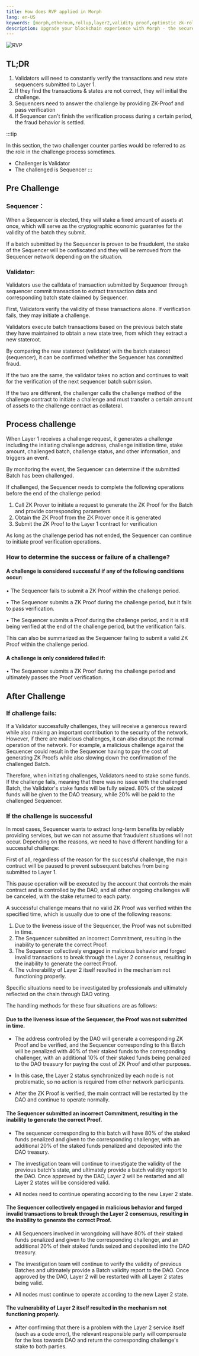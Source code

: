 ```yaml
---
title: How does RVP applied in Morph
lang: en-US
keywords: [morph,ethereum,rollup,layer2,validity proof,optimstic zk-rollup]
description: Upgrade your blockchain experience with Morph - the secure decentralized, cost0efficient, and high-performing optimstic zk-rollup solution. Try it now!
---
```


![RVP](../../../assets/docs/protocol/resvapro/rvpbanner1.jpg)

## TL;DR

1. Validators will need to constantly verify the transactions and new state sequencers submitted to Layer 1.
2. If they find the transactions & states are not correct, they will initial the challenge.
3. Sequencers need to answer the challenge by providing ZK-Proof and pass verification
4. If Sequencer can't finish the verification process during a certain period, the fraud behavior is settled.


:::tip

In this section, the two challenger counter parties would be referred to as the role in the challenge process sometimes.

- Challenger is Validator
- The challenged is Sequencer
:::

## Pre Challenge

### Sequencer：

When a Sequencer is elected, they will stake a fixed amount of assets at once, which will serve as the cryptographic economic guarantee for the validity of the batch they submit. 

If a batch submitted by the Sequencer is proven to be fraudulent, the stake of the Sequencer will be confiscated and they will be removed from the Sequencer network depending on the situation.

### Validator:

Validators use the calldata of transaction submitted by Sequencer through sequencer commit transaction to extract transaction data and corresponding batch state claimed by Sequencer. 

First, Validators verify the validity of these transactions alone. If verification fails, they may initiate a challenge. 

Validators execute batch transactions based on the previous batch state they have maintained to obtain a new state tree, from which they extract a new stateroot. 

By comparing the new stateroot (validator) with the batch stateroot (sequencer), it can be confirmed whether the Sequencer has committed fraud. 

If the two are the same, the validator takes no action and continues to wait for the verification of the next sequencer batch submission. 

If the two are different, the challenger calls the challenge method of the challenge contract to initiate a challenge and must transfer a certain amount of assets to the challenge contract as collateral.

## Process challenge

When Layer 1 receives a challenge request, it generates a challenge including the initiating challenge address, challenge initiation time, stake amount, challenged batch, challenge status, and other information, and triggers an event. 

By monitoring the event, the Sequencer can determine if the submitted Batch has been challenged. 

If challenged, the Sequencer needs to complete the following operations before the end of the challenge period: 

1. Call ZK Prover to initiate a request to generate the ZK Proof for the Batch and provide corresponding parameters 
2. Obtain the ZK Proof from the ZK Prover once it is generated 
3. Submit the ZK Proof to the Layer 1 contract for verification 

As long as the challenge period has not ended, the Sequencer can continue to initiate proof verification operations.

### How to determine the success or failure of a challenge?

#### A challenge is considered successful if any of the following conditions occur:

• The Sequencer fails to submit a ZK Proof within the challenge period.

• The Sequencer submits a ZK Proof during the challenge period, but it fails to pass verification.

• The Sequencer submits a Proof during the challenge period, and it is still being verified at the end of the challenge period, but the verification fails.

This can also be summarized as the Sequencer failing to submit a valid ZK Proof within the challenge period.

#### A challenge is only considered failed if:

• The Sequencer submits a ZK Proof during the challenge period and ultimately passes the Proof verification.

## After Challenge

### If challenge fails:

If a Validator successfully challenges, they will receive a generous reward while also making an important contribution to the security of the network. However, if there are malicious challenges, it can also disrupt the normal operation of the network. For example, a malicious challenge against the Sequencer could result in the Sequencer having to pay the cost of generating ZK Proofs while also slowing down the confirmation of the challenged Batch.

Therefore, when initiating challenges, Validators need to stake some funds. If the challenge fails, meaning that there was no issue with the challenged Batch, the Validator's stake funds will be fully seized. 80% of the seized funds will be given to the DAO treasury, while 20% will be paid to the challenged Sequencer.

### If the challenge is successful

In most cases, Sequencer wants to extract long-term benefits by reliably providing services, but we can not assume that fraudulent situations will not occur. 
Depending on the reasons, we need to have different handling for a successful challenge:

First of all, regardless of the reason for the successful challenge, the main contract will be paused to prevent subsequent batches from being submitted to Layer 1.

This pause operation will be executed by the account that controls the main contract and is controlled by the DAO, and all other ongoing challenges will be canceled, with the stake returned to each party.

A successful challenge means that no valid ZK Proof was verified within the specified time, which is usually due to one of the following reasons:

1. Due to the liveness issue of the Sequencer, the Proof was not submitted in time.
2. The Sequencer submitted an incorrect Commitment, resulting in the inability to generate the correct Proof.
3. The Sequencer collectively engaged in malicious behavior and forged invalid transactions to break through the Layer 2 consensus, resulting in the inability to generate the correct Proof.
4. The vulnerability of Layer 2 itself resulted in the mechanism not functioning properly.

Specific situations need to be investigated by professionals and ultimately reflected on the chain through DAO voting.

The handling methods for these four situations are as follows:

#### Due to the liveness issue of the Sequencer, the Proof was not submitted in time.

- The address controlled by the DAO will generate a corresponding ZK Proof and be verified, and the Sequencer corresponding to this Batch will be penalized with 40% of their staked funds to the corresponding challenger, with an additional 10% of their staked funds being penalized to the DAO treasury for paying the cost of ZK Proof and other purposes. 

- In this case, the Layer 2 status synchronized by each node is not problematic, so no action is required from other network participants.

- After the ZK Proof is verified, the main contract will be restarted by the DAO and continue to operate normally.

#### The Sequencer submitted an incorrect Commitment, resulting in the inability to generate the correct Proof.

- The sequencer corresponding to this batch will have 80% of the staked funds penalized and given to the corresponding challenger, with an additional 20% of the staked funds penalized and deposited into the DAO treasury.

- The investigation team will continue to investigate the validity of the previous batch's state, and ultimately provide a batch validity report to the DAO. Once approved by the DAO, Layer 2 will be restarted and all Layer 2 states will be considered valid.

- All nodes need to continue operating according to the new Layer 2 state.

#### The Sequencer collectively engaged in malicious behavior and forged invalid transactions to break through the Layer 2 consensus, resulting in the inability to generate the correct Proof.

- All Sequencers involved in wrongdoing will have 80% of their staked funds penalized and given to the corresponding challenger, and an additional 20% of their staked funds seized and deposited into the DAO treasury.

- The investigation team will continue to verify the validity of previous Batches and ultimately provide a Batch validity report to the DAO. Once approved by the DAO, Layer 2 will be restarted with all Layer 2 states being valid.

- All nodes must continue to operate according to the new Layer 2 state.


#### The vulnerability of Layer 2 itself resulted in the mechanism not functioning properly.

- After confirming that there is a problem with the Layer 2 service itself (such as a code error), the relevant responsible party will compensate for the loss towards DAO and return the corresponding challenge's stake to both parties.